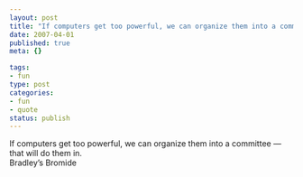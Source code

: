 ```yaml
--- 
layout: post
title: "If computers get too powerful, we can organize them into a committee \xE2\x80\x94 that will do them in."
date: 2007-04-01
published: true
meta: {}

tags: 
- fun
type: post
categories: 
- fun
- quote
status: publish
---
```

If computers get too powerful, we can organize them into a committee &#8212; that will do them in.<br />Bradley&#8217;s Bromide
